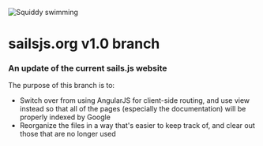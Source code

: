 ![Squiddy swimming](http://sailsjs.org/images/squidford_swimming.png)
# sailsjs.org v1.0 branch
### An update of the current sails.js website
The purpose of this branch is to:
+ Switch over from using AngularJS for client-side routing, and use view instead so that all of the pages (especially the documentation) will be properly indexed by Google
+ Reorganize the files in a way that's easier to keep track of, and clear out those that are no longer used
